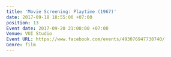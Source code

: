 ```yaml
---
title: 'Movie Screening: Playtime (1967)'
date: 2017-09-18 18:55:00 +07:00
position: 13
Event date: 2017-09-20 21:00:00 +07:00
Venue: VUI Studio
Event URL: https://www.facebook.com/events/493076947738740/
Genre: film
---
```


